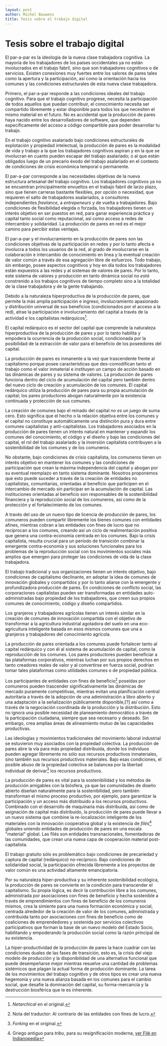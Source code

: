 ```yaml
---
layout: post
author: Michel Bauwens
title: Tesis sobre el trabajo digital
---
```


Tesis sobre el trabajo digital
==============================

El par-a-par es la ideología de la nueva clase trabajadora cognitiva. La
mayoría de los trabajadores de los países occidentales ya no están involucrados
en el trabajo fabril, sino que son trabajadores cognitivos o de servicios.
Existen conexiones muy fuertes entre los valores de pares tales como la
apertura y la participación, así como la orientación hacia los comunes y las
condiciones estructurales de esta nueva clase trabajadora.

Primero, el par-a-par responde a las condiciones ideales del trabajo cognitivo.
Para que el trabajo cognitivo progrese, necesita la participación de todos
aquellos que puedan contribuir, el conocimiento necesita ser compartido
libremente y estar disponible para todos los que necesiten el mismo material en
el futuro. No es accidental que la producción de pares haya nacido entre los
desarrolladores de software, que dependen específicamente del acceso a código
compartible para poder desarrollar tu trabajo.

En el trabajo cognitivo asalariado bajo condiciones estructurales de
explotación y propiedad intelectual, la producción de pares es la modalidad de
vida y trabajo a la que los trabajadores cognitivos aspiran y en la que se
involucran en cuanto pueden escapar del trabajo asalariado; o al que están
obligados luego de un precario éxodo del trabajo asalariado en el contexto de
condiciones de crisis económica temporal o permanente.

El par-a-par corresponde a las necesidades objetivas de la nueva estructura
artesanal del trabajo cognitivo. Los trabajadores cognitivos ya no se
encuentran principalmente envueltos en el trabajo fabril de larzo plazo, sino
que tienen carreras bastante flexibles, por opción o necesidad, que requieren
el salto de trabajadores asalariados, a consultores independientes _freelance_,
a _entrepeneurs_ y de vuelta a trabajadores. Bajo condiciones de flexibilidad
elegida o forzada, los trabajadores tienen un interés objetivo en ser puestos
en red, para ganar experiencia práctica y capital tanto social como
reputacional, así como acceso a redes de intercambio y solidaridad. La
producción de pares en red es el mejor camino para percibir estas ventajas.

El par-a-par y el involucramiento en la producción de pares son las condiciones
objetivas de la participación en redes y por lo tanto afecta e involucra
a todos los usuarios de la red, al grado de involucrarse en la colaboración
e intercambio de conocimiento en línea y la eventual creación de valor común
a través de esa agregación libre de esfuerzos. Todo trabajo, sin embargo, posee
aspectos cognitivos y hoy en día todos los trabajadores están expuestos a las
redes y al sistemas de valores de pares. Por lo tanto, este sistema de valores
y producción en tanto dinámica social *no está* constrenido a los trabajos
cognitivos de tiempo completo sino a la totalidad de la clase trabajadora y de
la gente trabajando.

Debido a la naturaleza hiperproductiva de la producción de pares, que permite
la más amplia participación e ingreso, involucramiento apasionado
y distribución universal de sus beneficios (condicionados por el acceso a la
red), atrae la participación e involucramiento del capital a través de la
actividad e los capitalistas redárquicos[^netarchic].

[^netarchic]: _Netarchical_ en el original.

El capital redárquico es el sector del capital que comprende la naturaleza
hiperproductiva de la producción de pares y por lo tanto habilita y empodera la
ocurrencia de la producción social, condicionada por la posibilidad de la
extracción de valor para el beneficio de los poseedores del capital.

La producción de pares es inmanente a la vez que trascendente frente al
capitalismo porque posee características que des-comodifican tanto el trabajo
como el valor inmaterial e instituyen un campo de acción basado en las
dinámicas de pares y su sistema de valores. La producción de pares funciona
dentro del ciclo de acumulación del capital pero también dentro del nuevo ciclo
de creación y acumulación de los comunes. El capital redárquico utiliza la
producción de pares para su propia acumulación de capital; los pares
productores abogan naturalmente por la existencia continuada y protección de
sus comunes.

La creación de comunes bajo el reinado del capital *no es* un juego de suma
cero. Esto significa que el hecho o la relación objetiva entre los comunes y el
capital no constituye automáticamente una distinción pura y dura entre comunes
capitalistas y anti-capitalistas. Los trabajadores asociados en la producción
de pares tienen un interés natural en mantener y expandir los comunes del
conocimiento, el código y el diseño y bajo las condiciones del capital, el rol
del trabajo asalariado y la inversión capitalista contribuyen a la
sostenibilidad de los comunes y de los comuneros.

No obstante, bajo condiciones de crisis capitalista, los comuneros tienen un
interés objetivo en mantener los comunes y las condiciones de participación que
crean la máxima independencia del capital y abogan por su eventual reemplazo en
tanto sistema dominante. Nosotros proponemos que esto puede suceder a través de
la creación de entidades no capitalistas, comunitarias, orientadas al beneficio
que participen en el intercambio de mercado sin participar en la acumulación de
capital. Las instituciones orientadas al beneficio son responsables de la
sostenibilidad financiera y la reproducción social de los comuneros, así como
de la protección y el fortalecimiento de los comunes.

A través del uso de un nuevo tipo de licencia de producción de pares, los
comuneros pueden compartir libremente los bienes comunes con entidades afines,
mientras cobran a las entidades con fines de lucro que no reciprocan a los
comunes, creando así un ciclo de realimentación positiva que genera una
contra-economía centrada en los comunes. Bajo la crisis capitalista, resulta
crucial para un período de transición combinar la emergente contra-economía
y sus soluciones funcionales para los problemas de la reproducción social con
los movimientos sociales más amplios que emergen para proteger las condiciones
de vida de la clase trabajadora.

El trabajo tradicional y sus organizaciones tienen un interés objetivo, bajo
condiciones de capitalismo declinante, en adoptar la idea de comunes de
innovación globales y compartidos y por lo tanto aliarse con la emergente
y profundizadora producción de pares. En condiciones de conflicto social, las
corporaciones capitalistas pueden ser transformadas en entidades
auto-administradas bajo propiedad de los trabajadores, que creen sus propios
comunes de conocimiento, código y diseño compartidos.

Los granjeros y trabajadores agrícolas tienen un interés similar en la creación
de comunes de innovación compartida con el objetivo de transformar a la
agricultura industrial agotadora del suelo en una eco-agricultura inteligente
basada en esos mismos comunes que una a granjeros y trabajadores del
conocimiento agrícola.

La producción de pares orientada a los comunes puede fortalecer tanto al
capital redárquico y con él al sistema de acumulación de capital, como la
reproducción de los comunes. Los pares productores pueden beneficiar a las
plataformas corporativos, mientras luchan por sus propios derechos en tanto
creadores reales de valor y al convertirse en fuerza social, podrían tomar
tales plataformas como utilidades comunes o de propiedad pública.

Los participantes de entidades con fines de beneficio[^NdT] poseídas por
comuneros pueden trascender significativamente las dinámicas de mercado
puramente competitivas, mientras evitan una planificación central autoritaria
a través de la adopción de una administración a libro abierto y una adaptación
a la señalización públicamente disponible,[?] así como a través de la
negociación coordinada de la producción y la distribución. Esto no ignora una
posible necesidad de planeamiento democrático a través de la participación
ciudadana, siempre que sea necesario y deseado. Sin embargo, crea amplias áreas
de alineamiento mutuo de las capacidades productivas.

[^NdT]: Nota del traductor: Al contrario de las entidades con fines de lucro.

Las ideologías y movimientos tradicionales del movimiento laboral industrial se
estuvieron muy asociados con la propiedad colectiva. La producción de pares
abre la vía para más propiedad distribuida, donde los individuos pueden agregar
libremente no sólo sus recursos productivos inmateriales, sino también sus
recursos productivos materiales. Bajo esas condiciones, el posible abuso de la
propiedad colectiva se balancea por la libertad individual de derivar[^fork]
los recursos productivos.

[^fork]: _Forking_ en el original.

La producción de pares es vital para la sostenibilidad y los métodos de
producción amigables con la biósfera, ya que las comunidades de diseño abierto
diseñan naturalmente para la sostenibilidad, pero también transforman el mismo
proceso productivo, por ejemplo, para garantizar la participación y un acceso
más distribuido a los recursos productivos. Combinado con el desarrollo de
maquinaria más distribuida, así como de asignación de capital más distribuido,
la producción de pares puede llevar a un nuevo sistema que combine la
re-localización inteligente de los materiales con la innovación cooperativa
global y la existencia de _filés_[^file] globales uniendo entidades de
producción de pares en una escala "material" global. Las filés son entidades
transnacionales, fomentadoras de las comunidades, que crean una nueva capa de
cooperación material post-capitalista.

[^file]: Griego antiguo para _tribu_, para su resignificación moderna, [ver
         Filé en Indianopedia](http://lasindias.net/indianopedia/Fil%C3%A9)

El trabajo gratuito sólo es problemático bajo condiciones de precariedad
y captura de capital (redárquico) no-recíproco. Bajo condiciones de solidaridad
social, la participación ofrecida libremente a los proyectos de valor común es
una actividad altamente emancipatoria.

Por su naturaleza hiper-productiva y su inherente sostenibilidad ecológica, la
producción de pares se convierte en la condición para transcender el
capitalismo. Su propia lógica, es decir la contribución libre a los comunes,
administrada por asociaciones con fines de beneficio y hecha sostenible
a través de emprendimientos con fines de beneficio de los comuneros mismos,
crea la simiente para una nueva formación económica y social, centrada
alrededor de la creación de valor de los comunes, administrada y contribuida
tanto por asociaciones con fines de beneficio como de coaliciones de
emprendedores y sostenida por servicios colectivos participativos que forman la
base de un nuevo modelo del Estado Socio, habilitando y empoderando la
producción social como la razón principal de su existencia.

La hiper-productividad de la producción de pares la hace cuadrar con las
condiciones duales de las fases de transición, esto es, la crisis del viejo
modelo de producción y la disponibilidad de una alternativa funcional que puede
desempeñarse mejor mientras resuelve una cantidad de problemas sistémicos que
plagan la actual forma de producción dominante. La tarea de los movimientos del
trabajo cognitivo y de otros tipos es crear una nueva hegemonía y una nueva
alianza basada en los comunes para el cambio social, que desafíe la dominación
del capital, su forma-mercancía y la destrucción biosférica que le es
inherente.
